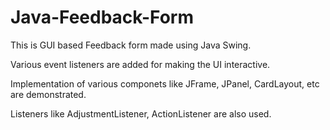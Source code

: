 # Java-Feedback-Form

This is GUI based Feedback form made using Java Swing.

Various event listeners are added for making the UI interactive.

Implementation of various componets like JFrame, JPanel, CardLayout, etc are demonstrated.

Listeners like AdjustmentListener, ActionListener are also used.
